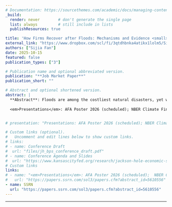 ```yaml
---
# Documentation: https://sourcethemes.com/academic/docs/managing-content/
_build:
  render: never        # don't generate the single page
  list: always         # still include in lists
  publishResources: true

title: 'How Firms Recover after Floods: Mechanisms and Evidence <small>(Job Market Paper)</small>'
external_link: "https://www.dropbox.com/scl/fi/3qtdhbnka4atikx1lolm5/SijiaFan_JMP.pdf?rlkey=nf8bx4vppos1wunmdaf32lv7m&e=2&st=zu8n7nws&dl=0"
authors: ["Sijia Fan"]
date: 2025-10-15
featured: false
publication_types: ["3"]

# Publication name and optional abbreviated version.
publication: "**Job Market Paper**"
publication_short: ""

# Abstract and optional shortened version.
abstract: |
  **Abstract**: Floods are among the costliest natural disasters, yet we know little about what drives business recovery. This gap matters as climate risk rises and government bailouts may become more limited under tightening fiscal budgets. Using establishment-level data that link remote sensing inundation to FEMA flood maps, I provide novel causal evidence that flood insurance is a key driver of business recovery. I combine a triple difference design around Hurricane Sandy with a spatial regression discontinuity at floodplain borders. Flooded establishments just inside floodplains, where properties with federally backed or regulated mortgages must carry flood insurance, recover more in employment and sales than otherwise similar sites just outside. Effects are larger where firms are more likely to be insured and where policy limits can cover more losses. Establishments of firms that disclosed insurance pre-flood also recover more. These patterns reflect an insurance-liquidity channel that supports rebuilding and reallocation, allowing firms to return stronger rather than merely to baseline. In equity markets, price drops around flood news are smaller for firms with prior exposure or disclosure. Overall, the evidence indicates insurance coverage materially shapes business recovery.
  
  <em>Presentations</em>: AFA Poster 2026 (scheduled); NBER Climate Finance PhD Workshop 2025; Cornell Finance Brown Bag


# presentation: "Presentations: AFA Poster 2026 (scheduled); NBER Climate Finance PhD Workshop 2025; Cornell Finance Brown Bag"

# Custom links (optional).
#   Uncomment and edit lines below to show custom links.
# links:
# - name: Conference Draft
#  url: "files/jh_bps_conference_draft.pdf"
# - name: Conference Agenda and Slides
#  url: "https://www.kansascityfed.org/research/jackson-hole-economic-symposium/jackson-hole-economic-policy-symposium-reassessing-the-effectiveness-and-transmission-of-monetary-policy/"
# Custom links
links:
# - name: "<em>Presentations</em>: AFA Poster 2026 (scheduled);  NBER Climate Finance PhD Workshop 2025;  Cornell Finance Brown Bag"
#   url: "https://papers.ssrn.com/sol3/papers.cfm?abstract_id=5610556"
- name: SSRN
  url: "https://papers.ssrn.com/sol3/papers.cfm?abstract_id=5610556"
---
```


---
